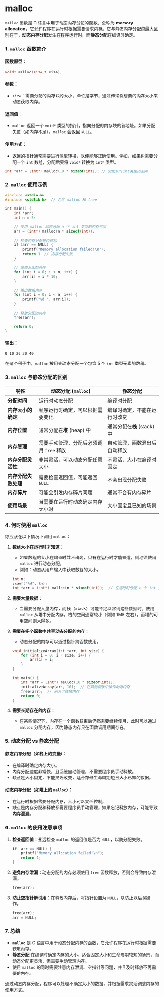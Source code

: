# malloc

`malloc` 函数是 C 语言中用于动态内存分配的函数，全称为 **memory allocation**，它允许程序在运行时根据需要请求内存。它与静态内存分配的最大区别在于，**动态内存分配**发生在程序运行时，而**静态分配**在编译时确定。

### 1. **`malloc` 函数简介**

#### 函数原型：
```c
void* malloc(size_t size);
```

#### 参数：
- `size`：需要分配的内存块的大小，单位是字节。通过传递你想要的内存大小来动态获取内存。

#### 返回值：
- `malloc` 返回一个 `void*` 类型的指针，指向分配的内存块的首地址。如果分配失败（如内存不足），`malloc` 会返回 `NULL`。

#### 使用方式：
- 返回的指针通常需要进行类型转换，以便能够正确使用。例如，如果你需要分配一个 `int` 数组，分配后要将 `void*` 转换为 `int*` 类型。

```c
int *arr = (int*) malloc(10 * sizeof(int)); // 分配10个int类型的空间
```

### 2. **`malloc` 使用示例**

```c
#include <stdio.h>
#include <stdlib.h>  // 包含 malloc 和 free

int main() {
    int *arr;
    int n = 5;
    
    // 使用 malloc 动态分配 n 个 int 类型的内存空间
    arr = (int*) malloc(n * sizeof(int));
    
    // 检查内存分配是否成功
    if (arr == NULL) {
        printf("Memory allocation failed!\n");
        return 1; // 内存分配失败
    }

    // 使用分配的内存
    for (int i = 0; i < n; i++) {
        arr[i] = i * 10;
    }
    
    // 输出数组内容
    for (int i = 0; i < n; i++) {
        printf("%d ", arr[i]);
    }
    
    // 释放分配的内存
    free(arr);
    
    return 0;
}
```

#### 输出：
```
0 10 20 30 40
```

在这个例子中，`malloc` 被用来动态分配一个包含 5 个 `int` 类型元素的数组。

### 3. **`malloc` 与静态分配的区别**

| 特性                 | 动态分配 (`malloc`)                      | 静态分配                     |
| -------------------- | ---------------------------------------- | ---------------------------- |
| **分配时间**         | 运行时动态分配                           | 编译时分配                   |
| **内存大小的确定**   | 程序运行时确定，可以根据需要变化         | 编译时确定，不能在运行时改变 |
| **内存位置**         | 通常分配在**堆** (heap) 中               | 通常分配在**栈** (stack) 中  |
| **内存管理**         | 需要手动管理，分配后必须调用 `free` 释放 | 自动管理，函数退出后自动释放 |
| **内存分配灵活性**   | 非常灵活，可以动态分配任意大小           | 不灵活，大小在编译时固定     |
| **内存分配失败处理** | 需要检查返回值，可能返回 `NULL`          | 不会出现分配失败             |
| **内存碎片**         | 可能会引发内存碎片问题                   | 通常不会有内存碎片           |
| **使用场景**         | 当需要在运行时动态确定内存大小时         | 大小固定且已知的场景         |

### 4. **何时使用 `malloc`**

你应该在以下情况下调用 `malloc`：

1. **数组大小在运行时才知道**：
   - 如果数组的大小在编译时并不确定，只有在运行时才能知道，则必须使用 `malloc` 进行动态分配。
   - 例如：动态从用户输入中获取数组的大小。
   
   ```c
   int n;
   scanf("%d", &n);
   int *arr = (int*) malloc(n * sizeof(int));  // 在运行时分配 n 个 int 大小的数组
   ```

2. **需要大量数据**：
   - 当需要分配大量内存，而栈（stack）可能不足以容纳这些数据时，使用 `malloc` 从堆中分配内存。栈的空间通常较小（例如 1MB 左右），而堆的可用空间则大得多。

3. **需要在多个函数中共享动态分配的内存**：
   - 动态分配的内存可以通过指针跨函数使用。
   
   ```c
   void initializeArray(int *arr, int size) {
       for (int i = 0; i < size; i++) {
           arr[i] = i;
       }
   }
   
   int main() {
       int *arr = (int*) malloc(10 * sizeof(int));
       initializeArray(arr, 10);  // 在其他函数中操作动态内存
       free(arr);  // 别忘了释放内存
       return 0;
   }
   ```

4. **需要长期存在的内存**：
   - 在某些情况下，内存在一个函数结束后仍然需要继续使用，此时可以通过 `malloc` 分配内存，因为静态内存只在函数调用期间存在。

### 5. **动态分配 vs 静态分配**

#### **静态内存分配**（如栈上的变量）：
- 在编译时确定内存大小。
- 内存分配速度非常快，且系统自动管理，不需要程序员手动释放。
- 缺点是大小固定，不能灵活改变，适合存储生命周期短且大小已知的数据。

#### **动态内存分配**（如堆上的 `malloc`）：
- 在运行时根据需要分配内存，大小可以灵活控制。
- 缺点是内存分配和释放都需要程序员手动管理，如果忘记释放内存，可能导致 **内存泄漏**。

### 6. **`malloc` 的使用注意事项**

1. **检查返回值**：永远检查 `malloc` 的返回值是否为 `NULL`，以防分配失败。
   ```c
   if (arr == NULL) {
       printf("Memory allocation failed!\n");
       return 1;
   }
   ```

2. **避免内存泄漏**：动态分配的内存必须使用 `free` 函数释放，否则会导致内存泄漏。
   ```c
   free(arr);
   ```

3. **防止空指针解引用**：在释放内存后，将指针设置为 `NULL`，以防止以后误操作。
   ```c
   free(arr);
   arr = NULL;
   ```

### 7. **总结**

- **`malloc`** 是 C 语言中用于动态分配内存的函数，它允许程序在运行时根据需要获取内存。
- **静态分配** 在编译时确定内存的大小，适合固定大小和生命周期较短的场景，而动态分配更灵活，但需要手动管理内存。
- 使用 `malloc` 的同时需要注意内存泄漏、空指针等问题，并且及时释放不再需要的内存。

通过动态内存分配，程序可以处理不确定大小的数据，并根据需求灵活调整内存的使用方式。
